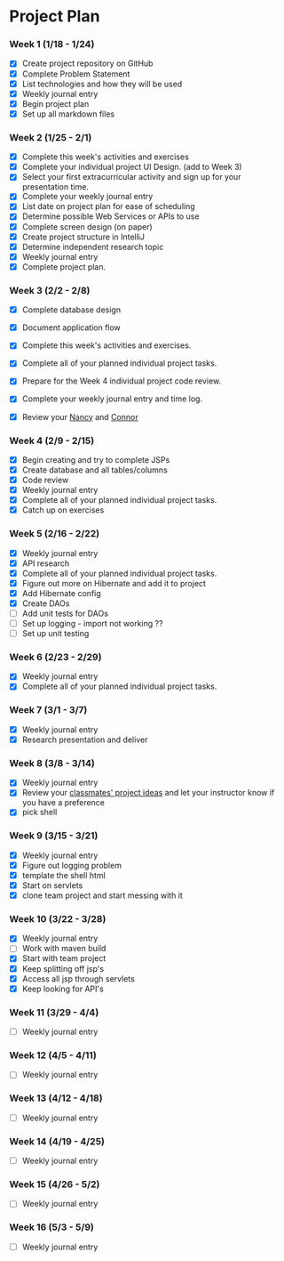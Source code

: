 # Project Plan

### Week 1 (1/18 - 1/24)
- [X] Create project repository on GitHub
- [X] Complete Problem Statement
- [X] List technologies and how they will be used
- [X] Weekly journal entry
- [X] Begin project plan
- [X] Set up all markdown files

### Week 2 (1/25 - 2/1)
- [X] Complete this week's activities and exercises 
- [X] Complete your individual project UI Design. (add to Week 3)
- [X] Select your first extracurricular activity and sign up for your presentation time.
- [X] Complete your weekly journal entry
- [X] List date on project plan for ease of scheduling
- [X] Determine possible Web Services or APIs to use
- [X] Complete screen design (on paper)
- [X] Create project structure in IntelliJ
- [X] Determine independent research topic
- [X] Weekly journal entry
- [X] Complete project plan.

### Week 3 (2/2 - 2/8)
- [x] Complete database design
- [x] Document application flow
- [X] Complete this week's activities and exercises. 
- [x] Complete all of your planned individual project tasks.
- [x] Prepare for the Week 4 individual project code review.
- [x] Complete your weekly journal entry and time log.
- [x] Review your [Nancy](https://github.com/MadJavaEntSpring2016/IndividualProject/blob/master/Projects.md) and [Connor]()


### Week 4 (2/9 - 2/15)
- [x] Begin creating and try to complete JSPs
- [x] Create database and all tables/columns
- [x] Code review
- [x] Weekly journal entry
- [x] Complete all of your planned individual project tasks.
- [x] Catch up on exercises

### Week 5 (2/16 - 2/22)
- [x] Weekly journal entry
- [x] API research
- [x] Complete all of your planned individual project tasks.
- [x] Figure out more on Hibernate and add it to project
- [X] Add Hibernate config
- [X] Create DAOs
- [ ] Add unit tests for DAOs
- [ ] Set up logging - import not working ??
- [ ] Set up unit testing

### Week 6 (2/23 - 2/29)
- [x] Weekly journal entry
- [x] Complete all of your planned individual project tasks.

### Week 7 (3/1 - 3/7)
- [x] Weekly journal entry
- [x] Research presentation and deliver

### Week 8 (3/8 - 3/14)
- [X] Weekly journal entry
- [x] Review your [classmates' project ideas](https://github.com/MadJavaEntSpring2016/IndividualProject/blob/master/Projects.md) and let your instructor know if you have a preference 
- [x] pick shell

### Week 9 (3/15 - 3/21)
- [x] Weekly journal entry
- [X] Figure out logging problem
- [x] template the shell html
- [x] Start on servlets
- [x] clone team project and start messing with it

### Week 10 (3/22 - 3/28)
- [X] Weekly journal entry
- [ ] Work with maven build
- [X] Start with team project
- [X] Keep splitting off jsp's
- [X] Access all jsp through servlets
- [X] Keep looking for API's
 
### Week 11 (3/29 - 4/4)
- [ ] Weekly journal entry

### Week 12 (4/5 - 4/11)
- [ ] Weekly journal entry
 
### Week 13 (4/12 - 4/18)
- [ ] Weekly journal entry

### Week 14 (4/19 - 4/25)
- [ ] Weekly journal entry
 
### Week 15 (4/26 - 5/2)
- [ ] Weekly journal entry

### Week 16 (5/3 - 5/9)
- [ ] Weekly journal entry
